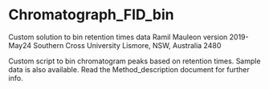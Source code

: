 # Chromatograph_FID_bin
Custom solution to bin retention times data
Ramil Mauleon
version 2019-May24
Southern Cross University
Lismore, NSW, Australia 2480


Custom script to bin chromatogram peaks based on retention times.
Sample data is also available.
Read the Method_description document for further info.

